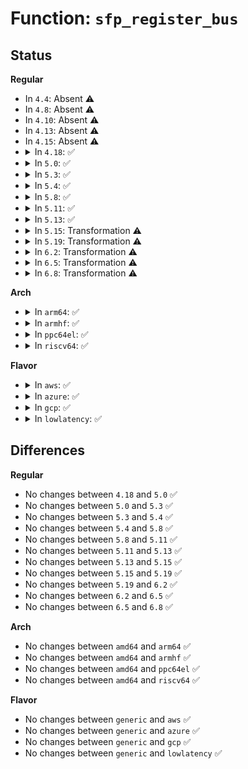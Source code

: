 # Function: <code>sfp_register_bus</code>

## Status
<b>Regular</b>
<ul>
<li>
In <code>4.4</code>: Absent ⚠️
</li>
<li>
In <code>4.8</code>: Absent ⚠️
</li>
<li>
In <code>4.10</code>: Absent ⚠️
</li>
<li>
In <code>4.13</code>: Absent ⚠️
</li>
<li>
In <code>4.15</code>: Absent ⚠️
</li>
<li>
<details>
<summary>In <code>4.18</code>: ✅</summary>

```c
int sfp_register_bus(struct sfp_bus *bus);
```

**Collision:** Unique Static

**Inline:** No

**Transformation:** False

**Instances:**

```
In drivers/net/phy/sfp-bus.c (ffffffff8173a730)
Location: drivers/net/phy/sfp-bus.c:336
Inline: False
Direct callers:
  - drivers/net/phy/sfp-bus.c:sfp_register_socket
  - drivers/net/phy/sfp-bus.c:sfp_register_upstream
```
**Symbols:**

```
ffffffff8173a730-ffffffff8173a79e: sfp_register_bus (STB_LOCAL)
```
</details>
</li>
<li>
<details>
<summary>In <code>5.0</code>: ✅</summary>

```c
int sfp_register_bus(struct sfp_bus *bus);
```

**Collision:** Unique Static

**Inline:** No

**Transformation:** False

**Instances:**

```
In drivers/net/phy/sfp-bus.c (ffffffff8175de20)
Location: drivers/net/phy/sfp-bus.c:336
Inline: False
Direct callers:
  - drivers/net/phy/sfp-bus.c:sfp_register_socket
  - drivers/net/phy/sfp-bus.c:sfp_register_upstream
```
**Symbols:**

```
ffffffff8175de20-ffffffff8175deaa: sfp_register_bus (STB_LOCAL)
```
</details>
</li>
<li>
<details>
<summary>In <code>5.3</code>: ✅</summary>

```c
int sfp_register_bus(struct sfp_bus *bus);
```

**Collision:** Unique Static

**Inline:** No

**Transformation:** False

**Instances:**

```
In drivers/net/phy/sfp-bus.c (ffffffff8179b490)
Location: drivers/net/phy/sfp-bus.c:336
Inline: False
Direct callers:
  - drivers/net/phy/sfp-bus.c:sfp_register_socket
  - drivers/net/phy/sfp-bus.c:sfp_register_upstream
```
**Symbols:**

```
ffffffff8179b490-ffffffff8179b522: sfp_register_bus (STB_LOCAL)
```
</details>
</li>
<li>
<details>
<summary>In <code>5.4</code>: ✅</summary>

```c
int sfp_register_bus(struct sfp_bus *bus);
```

**Collision:** Unique Static

**Inline:** No

**Transformation:** False

**Instances:**

```
In drivers/net/phy/sfp-bus.c (ffffffff817bef40)
Location: drivers/net/phy/sfp-bus.c:336
Inline: False
Direct callers:
  - drivers/net/phy/sfp-bus.c:sfp_register_socket
  - drivers/net/phy/sfp-bus.c:sfp_register_upstream
```
**Symbols:**

```
ffffffff817bef40-ffffffff817befd2: sfp_register_bus (STB_LOCAL)
```
</details>
</li>
<li>
<details>
<summary>In <code>5.8</code>: ✅</summary>

```c
int sfp_register_bus(struct sfp_bus *bus);
```

**Collision:** Unique Static

**Inline:** No

**Transformation:** False

**Instances:**

```
In drivers/net/phy/sfp-bus.c (ffffffff81887f40)
Location: drivers/net/phy/sfp-bus.c:456
Inline: False
Direct callers:
  - drivers/net/phy/sfp-bus.c:sfp_register_socket
```
**Symbols:**

```
ffffffff81887f40-ffffffff81887fdc: sfp_register_bus (STB_LOCAL)
```
</details>
</li>
<li>
<details>
<summary>In <code>5.11</code>: ✅</summary>

```c
int sfp_register_bus(struct sfp_bus *bus);
```

**Collision:** Unique Static

**Inline:** No

**Transformation:** False

**Instances:**

```
In drivers/net/phy/sfp-bus.c (ffffffff818961e0)
Location: drivers/net/phy/sfp-bus.c:470
Inline: False
Direct callers:
  - drivers/net/phy/sfp-bus.c:sfp_register_socket
```
**Symbols:**

```
ffffffff818961e0-ffffffff8189627c: sfp_register_bus (STB_LOCAL)
```
</details>
</li>
<li>
<details>
<summary>In <code>5.13</code>: ✅</summary>

```c
int sfp_register_bus(struct sfp_bus *bus);
```

**Collision:** Unique Static

**Inline:** No

**Transformation:** False

**Instances:**

```
In drivers/net/phy/sfp-bus.c (ffffffff81878a50)
Location: drivers/net/phy/sfp-bus.c:487
Inline: False
Direct callers:
  - drivers/net/phy/sfp-bus.c:sfp_register_socket
```
**Symbols:**

```
ffffffff81878a50-ffffffff81878aec: sfp_register_bus (STB_LOCAL)
```
</details>
</li>
<li>
<details>
<summary>In <code>5.15</code>: Transformation ⚠️</summary>

```c
int sfp_register_bus(struct sfp_bus *bus);
```

**Collision:** Unique Static

**Inline:** No

**Transformation:** True

**Instances:**

```
In drivers/net/phy/sfp-bus.c (0)
Location: drivers/net/phy/sfp-bus.c:492
Inline: False
Direct callers:
  - drivers/net/phy/sfp-bus.c:sfp_register_socket
```
**Symbols:**

```
ffffffff81909c10-ffffffff81909cb9: sfp_register_bus (STB_LOCAL)
ffffffff81d107a8-ffffffff81d107bc: sfp_register_bus.cold (STB_LOCAL)
```
</details>
</li>
<li>
<details>
<summary>In <code>5.19</code>: Transformation ⚠️</summary>

```c
int sfp_register_bus(struct sfp_bus *bus);
```

**Collision:** Unique Static

**Inline:** No

**Transformation:** True

**Instances:**

```
In drivers/net/phy/sfp-bus.c (0)
Location: drivers/net/phy/sfp-bus.c:498
Inline: False
Direct callers:
  - drivers/net/phy/sfp-bus.c:sfp_register_socket
  - drivers/net/phy/sfp-bus.c:sfp_bus_add_upstream
```
**Symbols:**

```
ffffffff81a5d2f0-ffffffff81a5d39a: sfp_register_bus (STB_LOCAL)
ffffffff81edb54e-ffffffff81edb563: sfp_register_bus.cold (STB_LOCAL)
```
</details>
</li>
<li>
<details>
<summary>In <code>6.2</code>: Transformation ⚠️</summary>

```c
int sfp_register_bus(struct sfp_bus *bus);
```

**Collision:** Unique Static

**Inline:** No

**Transformation:** True

**Instances:**

```
In drivers/net/phy/sfp-bus.c (0)
Location: drivers/net/phy/sfp-bus.c:447
Inline: False
Direct callers:
  - drivers/net/phy/sfp-bus.c:sfp_register_socket
  - drivers/net/phy/sfp-bus.c:sfp_bus_add_upstream
```
**Symbols:**

```
ffffffff81be7f40-ffffffff81be7fea: sfp_register_bus (STB_LOCAL)
ffffffff8209d554-ffffffff8209d569: sfp_register_bus.cold (STB_LOCAL)
```
</details>
</li>
<li>
<details>
<summary>In <code>6.5</code>: Transformation ⚠️</summary>

```c
int sfp_register_bus(struct sfp_bus *bus);
```

**Collision:** Unique Static

**Inline:** No

**Transformation:** True

**Instances:**

```
In drivers/net/phy/sfp-bus.c (0)
Location: drivers/net/phy/sfp-bus.c:457
Inline: False
Direct callers:
  - drivers/net/phy/sfp-bus.c:sfp_register_socket
  - drivers/net/phy/sfp-bus.c:sfp_bus_add_upstream
```
**Symbols:**

```
ffffffff81c402e0-ffffffff81c4038a: sfp_register_bus (STB_LOCAL)
ffffffff8211e449-ffffffff8211e45e: sfp_register_bus.cold (STB_LOCAL)
```
</details>
</li>
<li>
<details>
<summary>In <code>6.8</code>: Transformation ⚠️</summary>

```c
int sfp_register_bus(struct sfp_bus *bus);
```

**Collision:** Unique Static

**Inline:** No

**Transformation:** True

**Instances:**

```
In drivers/net/phy/sfp-bus.c (0)
Location: drivers/net/phy/sfp-bus.c:457
Inline: False
Direct callers:
  - drivers/net/phy/sfp-bus.c:sfp_register_socket
  - drivers/net/phy/sfp-bus.c:sfp_bus_add_upstream
```
**Symbols:**

```
ffffffff81cf5910-ffffffff81cf59ba: sfp_register_bus (STB_LOCAL)
ffffffff821ffa9c-ffffffff821ffab1: sfp_register_bus.cold (STB_LOCAL)
```
</details>
</li>
</ul>
<b>Arch</b>
<ul>
<li>
<details>
<summary>In <code>arm64</code>: ✅</summary>

```c
int sfp_register_bus(struct sfp_bus *bus);
```

**Collision:** Unique Static

**Inline:** No

**Transformation:** False

**Instances:**

```
In drivers/net/phy/sfp-bus.c (ffff8000109d9198)
Location: drivers/net/phy/sfp-bus.c:336
Inline: False
Direct callers:
  - drivers/net/phy/sfp-bus.c:sfp_register_socket
  - drivers/net/phy/sfp-bus.c:sfp_register_upstream
```
**Symbols:**

```
ffff8000109d9198-ffff8000109d9238: sfp_register_bus (STB_LOCAL)
```
</details>
</li>
<li>
<details>
<summary>In <code>armhf</code>: ✅</summary>

```c
int sfp_register_bus(struct sfp_bus *bus);
```

**Collision:** Unique Static

**Inline:** No

**Transformation:** False

**Instances:**

```
In drivers/net/phy/sfp-bus.c (c0abfe10)
Location: drivers/net/phy/sfp-bus.c:336
Inline: False
Direct callers:
  - drivers/net/phy/sfp-bus.c:sfp_register_socket
  - drivers/net/phy/sfp-bus.c:sfp_register_upstream
```
**Symbols:**

```
c0abfe10-c0abfec0: sfp_register_bus (STB_LOCAL)
```
</details>
</li>
<li>
<details>
<summary>In <code>ppc64el</code>: ✅</summary>

```c
int sfp_register_bus(struct sfp_bus *bus);
```

**Collision:** Unique Static

**Inline:** No

**Transformation:** False

**Instances:**

```
In drivers/net/phy/sfp-bus.c (c000000000a9aa10)
Location: drivers/net/phy/sfp-bus.c:336
Inline: False
Direct callers:
  - drivers/net/phy/sfp-bus.c:sfp_register_socket
  - drivers/net/phy/sfp-bus.c:sfp_register_upstream
```
**Symbols:**

```
c000000000a9aa10-c000000000a9ab1c: sfp_register_bus (STB_LOCAL)
```
</details>
</li>
<li>
<details>
<summary>In <code>riscv64</code>: ✅</summary>

```c
int sfp_register_bus(struct sfp_bus *bus);
```

**Collision:** Unique Static

**Inline:** No

**Transformation:** False

**Instances:**

```
In drivers/net/phy/sfp-bus.c (ffffffe000624304)
Location: drivers/net/phy/sfp-bus.c:336
Inline: False
Direct callers:
  - drivers/net/phy/sfp-bus.c:sfp_register_socket
  - drivers/net/phy/sfp-bus.c:sfp_register_upstream
```
**Symbols:**

```
ffffffe000624304-ffffffe000624374: sfp_register_bus (STB_LOCAL)
```
</details>
</li>
</ul>
<b>Flavor</b>
<ul>
<li>
<details>
<summary>In <code>aws</code>: ✅</summary>

```c
int sfp_register_bus(struct sfp_bus *bus);
```

**Collision:** Unique Static

**Inline:** No

**Transformation:** False

**Instances:**

```
In drivers/net/phy/sfp-bus.c (ffffffff81783a10)
Location: drivers/net/phy/sfp-bus.c:336
Inline: False
Direct callers:
  - drivers/net/phy/sfp-bus.c:sfp_register_socket
  - drivers/net/phy/sfp-bus.c:sfp_register_upstream
```
**Symbols:**

```
ffffffff81783a10-ffffffff81783aa2: sfp_register_bus (STB_LOCAL)
```
</details>
</li>
<li>
<details>
<summary>In <code>azure</code>: ✅</summary>

```c
int sfp_register_bus(struct sfp_bus *bus);
```

**Collision:** Unique Static

**Inline:** No

**Transformation:** False

**Instances:**

```
In drivers/net/phy/sfp-bus.c (ffffffff81763360)
Location: drivers/net/phy/sfp-bus.c:336
Inline: False
Direct callers:
  - drivers/net/phy/sfp-bus.c:sfp_register_socket
  - drivers/net/phy/sfp-bus.c:sfp_register_upstream
```
**Symbols:**

```
ffffffff81763360-ffffffff817633f2: sfp_register_bus (STB_LOCAL)
```
</details>
</li>
<li>
<details>
<summary>In <code>gcp</code>: ✅</summary>

```c
int sfp_register_bus(struct sfp_bus *bus);
```

**Collision:** Unique Static

**Inline:** No

**Transformation:** False

**Instances:**

```
In drivers/net/phy/sfp-bus.c (ffffffff817b3dc0)
Location: drivers/net/phy/sfp-bus.c:336
Inline: False
Direct callers:
  - drivers/net/phy/sfp-bus.c:sfp_register_socket
  - drivers/net/phy/sfp-bus.c:sfp_register_upstream
```
**Symbols:**

```
ffffffff817b3dc0-ffffffff817b3e52: sfp_register_bus (STB_LOCAL)
```
</details>
</li>
<li>
<details>
<summary>In <code>lowlatency</code>: ✅</summary>

```c
int sfp_register_bus(struct sfp_bus *bus);
```

**Collision:** Unique Static

**Inline:** No

**Transformation:** False

**Instances:**

```
In drivers/net/phy/sfp-bus.c (ffffffff817cdd90)
Location: drivers/net/phy/sfp-bus.c:336
Inline: False
Direct callers:
  - drivers/net/phy/sfp-bus.c:sfp_register_socket
  - drivers/net/phy/sfp-bus.c:sfp_register_upstream
```
**Symbols:**

```
ffffffff817cdd90-ffffffff817cde22: sfp_register_bus (STB_LOCAL)
```
</details>
</li>
</ul>

## Differences
<b>Regular</b>
<ul>
<li>
No changes between <code>4.18</code> and <code>5.0</code> ✅
</li>
<li>
No changes between <code>5.0</code> and <code>5.3</code> ✅
</li>
<li>
No changes between <code>5.3</code> and <code>5.4</code> ✅
</li>
<li>
No changes between <code>5.4</code> and <code>5.8</code> ✅
</li>
<li>
No changes between <code>5.8</code> and <code>5.11</code> ✅
</li>
<li>
No changes between <code>5.11</code> and <code>5.13</code> ✅
</li>
<li>
No changes between <code>5.13</code> and <code>5.15</code> ✅
</li>
<li>
No changes between <code>5.15</code> and <code>5.19</code> ✅
</li>
<li>
No changes between <code>5.19</code> and <code>6.2</code> ✅
</li>
<li>
No changes between <code>6.2</code> and <code>6.5</code> ✅
</li>
<li>
No changes between <code>6.5</code> and <code>6.8</code> ✅
</li>
</ul>
<b>Arch</b>
<ul>
<li>
No changes between <code>amd64</code> and <code>arm64</code> ✅
</li>
<li>
No changes between <code>amd64</code> and <code>armhf</code> ✅
</li>
<li>
No changes between <code>amd64</code> and <code>ppc64el</code> ✅
</li>
<li>
No changes between <code>amd64</code> and <code>riscv64</code> ✅
</li>
</ul>
<b>Flavor</b>
<ul>
<li>
No changes between <code>generic</code> and <code>aws</code> ✅
</li>
<li>
No changes between <code>generic</code> and <code>azure</code> ✅
</li>
<li>
No changes between <code>generic</code> and <code>gcp</code> ✅
</li>
<li>
No changes between <code>generic</code> and <code>lowlatency</code> ✅
</li>
</ul>
